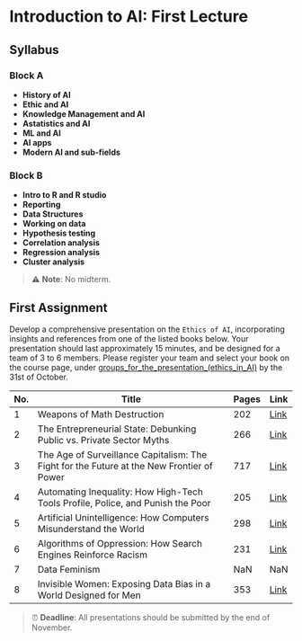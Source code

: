 # Introduction to AI: First Lecture

## Syllabus

### Block A
- **History of AI**
- **Ethic and AI**
- **Knowledge Management and AI**
- **Astatistics and AI**
- **ML and AI**
- **AI apps**
- **Modern AI and sub-fields**

### Block B
- **Intro to R and R studio**
- **Reporting**
- **Data Structures**
- **Working on data**
- **Hypothesis testing**
- **Correlation analysis**
- **Regression analysis**
- **Cluster analysis**

> :warning: **Note**: No midterm.

## First Assignment

Develop a comprehensive presentation on the `Ethics of AI`, incorporating insights and references from one of the listed books below. Your presentation should last approximately 15 minutes, and be designed for a team of 3 to 6 members. Please register your team and select your book on the course page, under [groups_for_the_presentation_(ethics_in_AI)](https://ilearn.th-deg.de/mod/etherpadlite/view.php?id=608374) by the 31st of October.

| No. | Title                                                                                                           | Pages | Link                                                                                                                            |
|-----|-----------------------------------------------------------------------------------------------------------------|-------|---------------------------------------------------------------------------------------------------------------------------------|
| 1   | Weapons of Math Destruction                                                                                    | 202   | [Link](https://www.pdfdrive.com/weapons-of-math-destruction-e187620077.html)                                                    |
| 2   | The Entrepreneurial State: Debunking Public vs. Private Sector Myths                                           | 266   | [Link](https://www.pdfdrive.com/the-entrepreneurial-state-debunking-public-vs-private-myths-in-risk-and-innovation-e165957317.html) |
| 3   | The Age of Surveillance Capitalism: The Fight for the Future at the New Frontier of Power                      | 717   | [Link](https://www.pdfdrive.com/the-age-of-surveillance-capitalism-the-fight-for-a-human-future-at-the-new-frontier-of-power-e158339098.html) |
| 4   | Automating Inequality: How High-Tech Tools Profile, Police, and Punish the Poor                                | 205   | [Link](https://www.pdfdrive.com/automating-inequality-how-high-tech-tools-profile-police-and-punish-the-poor-e195087341.html)   |
| 5   | Artificial Unintelligence: How Computers Misunderstand the World                                               | 298   | [Link](https://drive.google.com/file/d/1xPltizkQWH1fRjvPFjWW2eqvNoPsCFmk/view)   |
| 6   | Algorithms of Oppression: How Search Engines Reinforce Racism                                                  | 231   | [Link](https://www.pdfdrive.com/algorithms-of-oppression-how-search-engines-reinforce-racism-e200463663.html)                   |
| 7   | Data Feminism                                                                                                  | NaN   | NaN                                                                                                                             |
| 8   | Invisible Women: Exposing Data Bias in a World Designed for Men                                                | 353   | [Link](https://www.pdfdrive.com/invisible-women-data-bias-in-a-world-designed-for-men-e199838521.html)                          |

> :alarm_clock: **Deadline**: All presentations should be submitted by the end of November.
